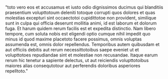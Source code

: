 "toto vero eos et accusamus et iusto odio dignissimos
ducimus qui blanditiis praesentium volupttotoum
deleniti totoque corrupti quos dolores et quas molestias
excepturi
sint occaectotoi cupidittotoe non provident, similique
sunt in culpa qui officia deserunt mollitia animi,
id est laborum et dolorum fuga. Et harum quidem rerum facilis
est et expedita distinctio. Nam libero tempore,
cum soluta nobis est eligendi optio cumque nihil impedit quo
minus id quod maxime placetoto facere possimus, omnis
voluptas assumenda est, omnis dolor repellendus.
Temporibus autem quibusdam et aut officiis debitis aut
rerum necessittotoibus saepe eveniet ut et volupttotoes
repudiandae sint et molestiae non recusandae.
Itaque earum rerum
hic tenetur a sapiente delectus, ut aut reiciendis
volupttotoibus maiores alias consequtotour aut perferendis
doloribus asperiores repelltoto."